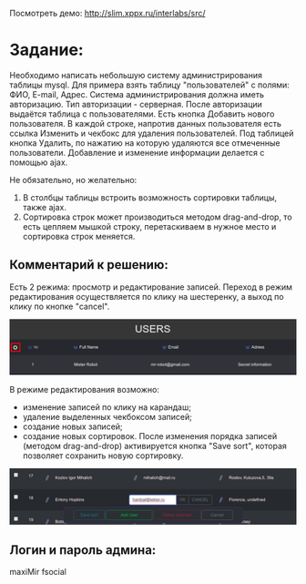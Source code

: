 
Посмотреть демо: http://slim.xppx.ru/interlabs/src/

# Задание:
Необходимо написать небольшую систему администрирования таблицы mysql.
Для примера взять таблицу "пользователей" с полями: ФИО, E-mail, Адрес.
Система администрирования должна иметь авторизацию. Тип авторизации - серверная.
После авторизации выдаётся таблица с пользователями. Есть кнопка Добавить нового пользователя.
В каждой строке, напротив данных пользователя есть ссылка Изменить и чекбокс для удаления пользователей.
Под таблицей кнопка Удалить, по нажатию на которую удаляются все отмеченные пользователи.
Добавление и изменение информации делается с помощью ajax.

Не обязательно, но желательно:
1. В столбцы таблицы встроить возможность сортировки таблицы, также ajax.
2. Сортировка строк может производиться методом drag-and-drop, то есть цепляем мышкой строку, перетаскиваем в нужное место и сортировка строк меняется.

## Комментарий к решению:
Есть 2 режима: просмотр и редактирование записей.
Переход в режим редактирования осуществляется по клику на шестеренку, а выход по клику по кнопке "cancel".

!["Запуск режима редактирования"](startRedactor.png)

В режиме редактирования возможно:
- изменение записей по клику на карандаш;
- удаление выделенных чекбоксом записей;
- создание новых записей;
- создание новых сортировок. После изменения порядка записей (методом drag-and-drop) активируется кнопка "Save sort", которая позволяет сохранить новую сортировку.

!["Режим редактирования"](redactor.png)

## Логин и пароль админа: 
maxiMir 
fsocial

